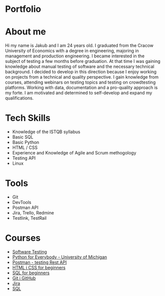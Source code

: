 # Portfolio
# About me
Hi my name is Jakub and I am 24 years old. I graduated from the Cracow University of Economics with a degree in engineering, majoring in management and production engineering. I became interested in the subject of testing a few months before graduation. At that time I was gaining knowledge about manual testing of software and the necessary technical background. I decided to develop in this direction because I enjoy working on projects from a technical and quality perspective. I gain knowledge from courses, attending webinars on testing topics and testing on crowdtesting platforms. Working with data, documentation and a pro-quality approach is my forte. I am motivated and determined to self-develop and expand my qualifications.
# Tech Skills
* Knowledge of the ISTQB syllabus
* Basic SQL
* Basic Python
* HTML / CSS
* Experience and Knowledge of Agile and Scrum methogology
* Testing API
* Linux
# Tools
* Git
* DevTools
* Postman API
* Jira, Trello, Redmine
* Testlink, TestRail
# Courses
* [Software Testing](https://www.udemy.com/share/105trI3@0GokYfHJJk3ceVTLDUQl_PYbDT2exG3gNUXXqivwFDfwV2JFKB1QeqitxElfi4yf0g==/)
* [Python for Everybody - University of Michigan](https://online.umich.edu/series/python-for-everybody/)
* [Postman - testing Rest API](https://www.udemy.com/share/102AtS3@nXw_FtL67ld8w44uK_UQeKhYm5Bqkp8Dd6ORydnOsEw26dQHt63UISJWQBPud9LOwA==/)
* [HTML i CSS for beginners](https://eduweb.pl/programowanie-i-www/html-css/html-css-od-podstaw)
* [SQL for beginners](https://www.udemy.com/share/102hys3@_E1Pm2jKJ6e72-6XuTckz4AB8jO8bB43UCe5JAd_WAu7i16p6nSxf4yaE3Znou7SuA==/)
* [Git i GitHub](https://www.udemy.com/course/kurs-git-i-github-od-podstaw/learn/lecture/13928492?start=15#overview)
* [Jira](https://www.udemy.com/share/105GCQ3@XcZjsK1RRzMOnmFi1eydquDmjh0oe8QAuZo0wtvClfd7vp_1bb1K7wYuIcA7onR0ZQ==/)
* [SQL](https://www.udemy.com/course/kurs-sql/)

